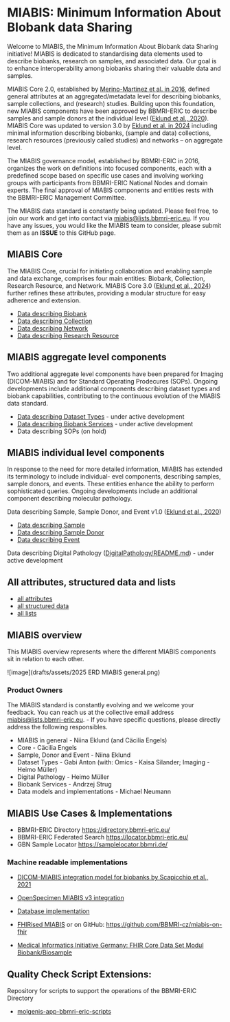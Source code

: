 # MIABIS: Minimum Information About BIobank data Sharing

Welcome to MIABIS, the Minimum Information About Biobank data Sharing initiative! MIABIS is dedicated to standardising data elements used to describe biobanks, research on samples, and associated data. Our goal is to enhance interoperability among biobanks sharing their valuable data and samples.

MIABIS Core 2.0, established by [Merino-Martinez et al. in 2016](https://www.liebertpub.com/doi/abs/10.1089/bio.2015.0070), defined general attributes at an aggregated/metadata level for describing biobanks, sample collections, and (research) studies. Building upon this foundation, new MIABIS components have been approved by BBMRI-ERIC to describe samples and sample donors at the individual level ([Eklund et al., 2020](https://doi.org/10.1089/bio.2019.0129)). MIABIS Core was updated to version 3.0 by [Eklund et al. in 2024](https://www.liebertpub.com/doi/full/10.1089/bio.2023.0074) including minimal information describing biobanks, (sample and data) collections, research resources (previously called studies) and networks – on aggregate level.

The MIABIS governance model, established by BBMRI-ERIC in 2016, organizes the work on definitions into focused components, each with a predefined scope based on specific use cases and involving working groups with participants from BBMRI-ERIC National Nodes and domain experts. The final approval of MIABIS components and entities rests with the BBMRI-ERIC Management Committee.

The MIABIS data standard is constantly being updated. Please feel free, to join our work and get into contact via miabis@lists.bbmri-eric.eu. If you have any issues, you would like the MIABIS team to consider, please submit them as an **ISSUE** to this GitHub page.


## MIABIS Core
The MIABIS Core, crucial for initiating collaboration and enabling sample and data exchange, comprises four main entities: Biobank, Collection, Research Resource, and Network. MIABIS Core 3.0 ([Eklund et al., 2024](https://www.liebertpub.com/doi/full/10.1089/bio.2023.0074)) further refines these attributes, providing a modular structure for easy adherence and extension. 
* [Data describing Biobank](Core/V3/Data-describing-Biobank.md)
* [Data describing Collection](Core/V3/Data-describing-Collection.md)
* [Data describing Network](Core/V3/Data-describing-Network.md)
* [Data describing Research Resource](Core/V3/Data-describing-ResearchResource.md)

## MIABIS aggregate level components 

Two additional aggregate level components have been prepared for Imaging (DICOM-MIABIS) and for Standard Operating Prodecures (SOPs). Ongoing developments include additional components describing dataset types and biobank capabilities, contributing to the continuous evolution of the MIABIS data standard.
* [Data describing Dataset Types](DatasetTypes/README.md) - under active development
* [Data describing Biobank Services](BiobankServices/README.md) - under active development
* Data describing SOPs (on hold)

## MIABIS individual level components
In response to the need for more detailed information, MIABIS has extended its terminology to include individual- evel components, describing samples, sample donors, and events. These entities enhance the ability to perform sophisticated queries. Ongoing developments include an additional component describing molecular pathology.

Data describing Sample, Sample Donor, and Event v1.0 ([Eklund et al., 2020](https://doi.org/10.1089/bio.2019.0129))
* [Data describing Sample](https://github.com/BBMRI-ERIC/miabis/blob/5a478a90ad31bc0164d76566ee3d948c76a925a6/Sample%2BSampleDonor%2BEvent/V1/Data-describing-Sample.md)
* [Data describing Sample Donor](https://github.com/BBMRI-ERIC/miabis/blob/5a478a90ad31bc0164d76566ee3d948c76a925a6/Sample%2BSampleDonor%2BEvent/V1/Data-describing-Sample-Donor.md)
* [Data describing Event](https://github.com/BBMRI-ERIC/miabis/blob/5a478a90ad31bc0164d76566ee3d948c76a925a6/Sample%2BSampleDonor%2BEvent/V1/Data-describing-Event.md)

Data describing Digital Pathology ([DigitalPathology/README.md](https://github.com/BBMRI-ERIC/miabis/blob/master/DigitalPathology/README.md)) - under active development

## All attributes, structured data and lists
* [all attributes](https://github.com/BBMRI-ERIC/miabis/blob/8deeead2e8e5c8c3faa42761db2939d523be21e3/all%20attributes.md)
* [all structured data](https://github.com/BBMRI-ERIC/miabis/blob/8deeead2e8e5c8c3faa42761db2939d523be21e3/all%20structured%20data.md) 
* [all lists](https://github.com/BBMRI-ERIC/miabis/blob/master/all%20lists.md)

## MIABIS overview
This MIABIS overview represents where the different MIABIS components sit in relation to each other.

![image](drafts/assets/2025 ERD MIABIS general.png)


### Product Owners 
The MIABIS standard is constantly evolving and we welcome your feedback. You can reach us at the collective email address miabis@lists.bbmri-eric.eu. - If you have specific questions, please directly address the following responsibles. 
 - MIABIS in general - Niina Eklund (and Cäcilia Engels)
 - Core - Cäcilia Engels
 - Sample, Donor and Event - Niina Eklund
 - Dataset Types - Gabi Anton (with: Omics - Kaisa Silander; Imaging - Heimo Müller) 
 - Digital Pathology - Heimo Müller
 - Biobank Services - Andrzej Strug
 - Data models and implementations - Michael Neumann

## MIABIS Use Cases & Implementations
 - BBMRI-ERIC Directory https://directory.bbmri-eric.eu/
 - BBMRI-ERIC Federated Search https://locator.bbmri-eric.eu/
 - GBN Sample Locator https://samplelocator.bbmri.de/
 
### Machine readable implementations

* [DICOM-MIABIS integration model for biobanks by Scapicchio et al., 2021](https://eurradiolexp.springeropen.com/articles/10.1186/s41747-021-00214-4)
  
* [OpenSpecimen MIABIS v3 integration](https://github.com/BiobankCy/MIABIS_v3_OpenSpecimen_Integration)

* [Database implementation](./Core/V2/Database-implementation.md)

* [FHIRised MIABIS](https://simplifier.net/miabis/~resources?category=Profile) or on GitHub: https://github.com/BBMRI-cz/miabis-on-fhir

* [Medical Informatics Initiative Germany: FHIR Core Data Set Modul Biobank/Biosample](https://simplifier.net/medizininformatikinitiative-modulbiobank)

## Quality Check Script Extensions:
Repository for scripts to support the operations of the BBMRI-ERIC Directory
* [molgenis-app-bbmri-eric-scripts](https://github.com/esthervanenckevort/molgenis-app-bbmri-eric-scripts)
